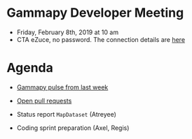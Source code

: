 # Gammapy Developer Meeting

* Friday, February 8th, 2019 at 10 am
* CTA eZuce, no password.  The connection details are [here](../ezuce.txt)

# Agenda

* [Gammapy pulse from last week](https://github.com/gammapy/gammapy/pulse)
* [Open pull requests]()

* Status report `MapDataset` (Atreyee)
* Coding sprint preparation (Axel, Regis)
